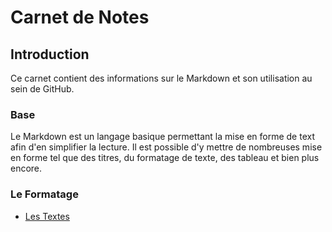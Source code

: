 # Carnet de Notes

## Introduction
Ce carnet contient des informations sur le Markdown et son utilisation au sein de GitHub.

### Base
Le Markdown est un langage basique permettant la mise en forme de text afin d'en simplifier la lecture. Il est possible d'y mettre de nombreuses mise en forme tel que des titres, du formatage de texte, des tableau et bien plus encore.

### Le Formatage
- [Les Textes](formatage/texte/Texte.md)
